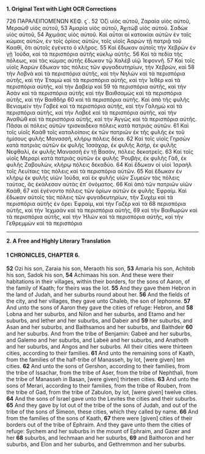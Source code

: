 **1. Original Text with Light OCR Corrections**

726 ΠΑΡΑΛΕΙΠΟΜΕΝΩΝ ΚΕΦ. ϛ´.
52 Ὁζὶ υἱὸς αὐτοῦ, Ζαραία υἱὸς αὐτοῦ, Μεραὼθ υἱὸς αὐτοῦ,
53 Ἀμαρία υἱὸς αὐτοῦ, Ἀχιτὼβ υἱὸς αὐτοῦ. Σαδὼκ υἱὸς αὐτοῦ,
54 Ἀχιμάας υἱὸς αὐτοῦ. Καὶ αὗται αἱ κατοικίαι αὐτῶν ἐν ταῖς
κώμαις αὐτῶν, ἐν τοῖς ὁρίοις αὐτῶν, τοῖς υἱοῖς Ἀαρὼν τῇ πατριᾷ τοῦ Κααθὶ, ὅτι αὐτοῖς ἐγένετο ὁ κλῆρος.
55 Καὶ ἔδωκαν αὐτοῖς τὴν Χεβρὼν ἐν γῇ Ἰούδα, καὶ τὰ περισπόρια αὐτῆς κύκλῳ αὐτῆς.
56 Καὶ τὰ πεδία τῆς πόλεως, καὶ τὰς κώμας αὐτῆς ἔδωκαν τῷ Χαλὲβ υἱῷ Ἰεφοννῆ.
57 Καὶ τοῖς υἱοῖς Ἀαρὼν ἔδωκαν τὰς πόλεις τῶν φυγαδευτηρίων, τὴν Χεβρών, καὶ
58 τὴν Λοβνὰ καὶ τὰ περισπόρια αὐτῆς, καὶ τὴν Νηλὼν καὶ τὰ περισπόρια αὐτῆς, καὶ τὴν Ἐταμὼ καὶ τὰ περισπόρια αὐτῆς, καὶ τὴν Ἰεθὲρ καὶ τὰ περισπόρια αὐτῆς, καὶ τὴν Δαβεὶρ καὶ
59 τὰ περισπόρια αὐτῆς, καὶ τὴν Ἀσὰν καὶ τὰ περισπόρια αὐτῆς καὶ τὴν Βαιθσαμὼς καὶ τὰ περισπόρια αὐτῆς, καὶ τὴν Βαιθδὴρ
60 καὶ τὰ περισπόρια αὐτῆς. Καὶ ἀπὸ τῆς φυλῆς Βενιαμεὶν τὴν Γαβεὲ καὶ τὰ περισπόρια αὐτῆς, καὶ τὴν Γαλημὼ καὶ τὰ περισπόρια αὐτῆς, καὶ τὴν Λαβεὲ καὶ τὰ περισπόρια αὐτῆς, καὶ τὴν Ἀναθὼθ καὶ τὰ περισπόρια αὐτῆς, καὶ τὴν Ἀγγὼς καὶ τὰ περισπόρια αὐτῆς. Πᾶσαι αἱ πόλεις αὐτῶν τρισκαιδεκα πόλεις κατὰ πατριὰς αὐτῶν.
61 Καὶ τοῖς υἱοῖς Καὰθ τοῖς καταλοίποις ἐκ τῶν πατριῶν ἐκ τῆς φυλῆς ἐκ τοῦ ἡμίσους φυλῆς Μανασσῆ, κλήρῳ πόλεις δέκα.
62 Καὶ τοῖς υἱοῖς Γηρσὼν κατὰ πατριὰς αὐτῶν ἐκ φυλῆς Ἰσσάχαρ, ἐκ φυλῆς Ἀσήρ, ἐκ φυλῆς Νεφθαλί, ἐκ φυλῆς Μανασσῆ ἐν τῇ Βασὰν, πόλεις δεκατρεῖς.
63 Καὶ τοῖς υἱοῖς Μεραρὶ κατὰ πατριὰς αὐτῶν ἐκ φυλῆς Ῥουβὴν, ἐκ φυλῆς Γὰδ, ἐκ φυλῆς Ζαβουλὼν, κλήρῳ πόλεις δεκαδύο.
64 Καὶ ἔδωκαν οἱ υἱοὶ Ἰσραὴλ τοῖς Λευίταις τὰς πόλεις καὶ τὰ περισπόρια αὐτῶν.
65 Καὶ ἔδωκαν ἐν κλήρῳ ἐκ φυλῆς υἱῶν Ἰούδα, καὶ ἐκ φυλῆς υἱῶν Συμεὼν τὰς πόλεις ταύτας, ἃς ἐκάλεσαν αὐτὰς ἐπ᾿ ὀνόματος.
66 Καὶ ἀπὸ τῶν πατριῶν υἱῶν Καὰθ,
67 καὶ ἐγένοντο πόλεις τῶν ὁρίων αὐτῶν ἐκ φυλῆς Ἐφραίμ. Καὶ ἔδωκαν αὐτοῖς τὰς πόλεις τῶν φυγαδευτηρίων, τὴν Συχὲμ καὶ τὰ περισπόρια αὐτῆς ἐν ὄρει Ἐφραίμ, καὶ τὴν Γαζὲρ καὶ τὰ
68 περισπόρια αὐτῆς, καὶ τὴν Ἰεχμαὰν καὶ τὰ περισπόρια αὐτῆς,
69 καὶ τὴν Βαιθωρὼν καὶ τὰ περισπόρια αὐτῆς, καὶ τὴν Ἡλὼν καὶ τὰ περισπόρια αὐτῆς, καὶ τὴν Γεθρεμμὼν καὶ τὰ περισπόρια

---

**2. A Free and Highly Literary Translation**

#### 1 CHRONICLES, CHAPTER 6.

**52** Ozi his son, Zaraia his son, Meraoth his son,
**53** Amaria his son, Achitob his son, Sadok his son,
**54** Achimaas his son. And these were their habitations in their villages, within their borders, for the sons of Aaron, of the family of Kaath; for theirs was the lot.
**55** And they gave them Hebron in the land of Judah, and her suburbs round about her.
**56** And the fields of the city, and her villages, they gave unto Chaleb, the son of Iephonne.
**57** And unto the sons of Aaron they gave the cities of refuge: Hebron, and
**58** Lobna and her suburbs, and Nilon and her suburbs, and Etamo and her suburbs, and Iether and her suburbs, and Dabeir and
**59** her suburbs, and Asan and her suburbs, and Baithsamos and her suburbs, and Baithdeir
**60** and her suburbs. And from the tribe of Benjamin: Gabeë and her suburbs, and Galemo and her suburbs, and Labeë and her suburbs, and Anathoth and her suburbs, and Angos and her suburbs. All their cities were thirteen cities, according to their families.
**61** And unto the remaining sons of Kaath, from the families of the half-tribe of Manasseh, by lot, [were given] ten cities.
**62** And unto the sons of Gershon, according to their families, from the tribe of Issachar, from the tribe of Aser, from the tribe of Nephthali, from the tribe of Manasseh in Basan, [were given] thirteen cities.
**63** And unto the sons of Merari, according to their families, from the tribe of Rouben, from the tribe of Gad, from the tribe of Zabulon, by lot, [were given] twelve cities.
**64** And the sons of Israel gave unto the Levites the cities and their suburbs.
**65** And they gave by lot out of the tribe of the sons of Judah, and out of the tribe of the sons of Simeon, these cities, which they called by name.
**66** And from the families of the sons of Kaath,
**67** there were [given] cities of their borders out of the tribe of Ephraim. And they gave unto them the cities of refuge: Sychem and her suburbs in the mount of Ephraim, and Gazer and her
**68** suburbs, and Iechmaan and her suburbs,
**69** and Baithoron and her suburbs, and Elon and her suburbs, and Gethremmon and her suburbs.
